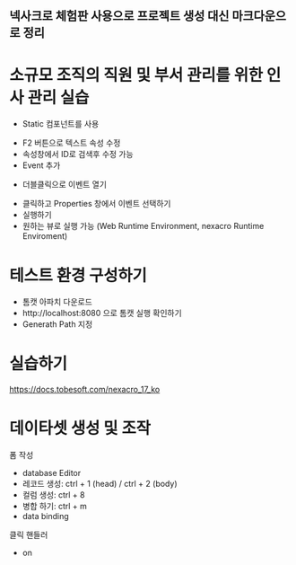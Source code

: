 
## 넥사크로 체험판 사용으로 프로젝트 생성 대신 마크다운으로 정리

# 소규모 조직의 직원 및 부서 관리를 위한 인사 관리 실습

* Static 컴포넌트를 사용
- F2 버튼으로 텍스트 속성 수정
- 속성창에서 ID로 검색후 수정 가능
- Event 추가

* 더블클릭으로 이벤트 열기
- 클릭하고 Properties 창에서 이벤트 선택하기
- 실행하기
- 원하는 뷰로 실행 가능 (Web Runtime Environment, nexacro Runtime Enviroment)

# 테스트 환경 구성하기

- 톰캣 아파치 다운로드
- http://localhost:8080 으로 톰캣 실행 확인하기
- Generath Path 지정

# 실습하기
https://docs.tobesoft.com/nexacro_17_ko

# 데이타셋 생성 및 조작

폼 작성
- database Editor
- 레코드 생성: ctrl + 1 (head) / ctrl + 2 (body)
- 컬럼 생성: ctrl + 8
- 병합 하기: ctrl + m
- data binding 

클릭 핸들러
- on
